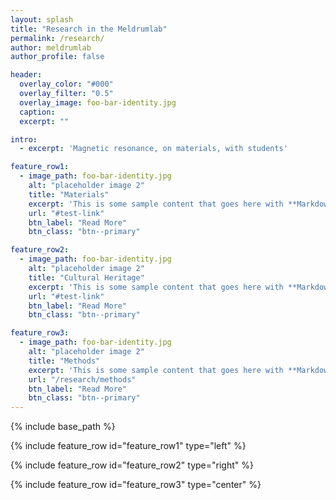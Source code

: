 ```yaml
---
layout: splash
title: "Research in the Meldrumlab"
permalink: /research/
author: meldrumlab
author_profile: false

header:
  overlay_color: "#000"
  overlay_filter: "0.5"
  overlay_image: foo-bar-identity.jpg
  caption:
  excerpt: ""

intro:
  - excerpt: 'Magnetic resonance, on materials, with students'

feature_row1:
  - image_path: foo-bar-identity.jpg
    alt: "placeholder image 2"
    title: "Materials"
    excerpt: 'This is some sample content that goes here with **Markdown** formatting. Left aligned with `type="left"`'
    url: "#test-link"
    btn_label: "Read More"
    btn_class: "btn--primary"

feature_row2:
  - image_path: foo-bar-identity.jpg
    alt: "placeholder image 2"
    title: "Cultural Heritage"
    excerpt: 'This is some sample content that goes here with **Markdown** formatting. Right aligned with `type="right"`'
    url: "#test-link"
    btn_label: "Read More"
    btn_class: "btn--primary"

feature_row3:
  - image_path: foo-bar-identity.jpg
    alt: "placeholder image 2"
    title: "Methods"
    excerpt: 'This is some sample content that goes here with **Markdown** formatting. Centered with `type="center"`'
    url: "/research/methods"
    btn_label: "Read More"
    btn_class: "btn--primary"
---
```


{% include base_path %}

{% include feature_row id="feature_row1" type="left" %}

{% include feature_row id="feature_row2" type="right" %}

{% include feature_row id="feature_row3" type="center" %}
